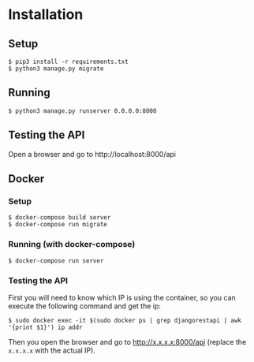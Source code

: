 # Installation

## Setup
```
$ pip3 install -r requirements.txt
$ python3 manage.py migrate
```

## Running
```
$ python3 manage.py runserver 0.0.0.0:8000
```

## Testing the API
Open a browser and go to http://localhost:8000/api


## Docker

### Setup
```
$ docker-compose build server
$ docker-compose run migrate
```

### Running (with docker-compose)
```
$ docker-compose run server
```

### Testing the API
First you will need to know which IP is using the container, so you can execute the following command and get the ip:
```
$ sudo docker exec -it $(sudo docker ps | grep djangorestapi | awk '{print $1}') ip addr
```
Then you open the browser and go to http://x.x.x.x:8000/api (replace the `x.x.x.x` with the actual IP).


